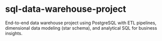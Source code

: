 # sql-data-warehouse-project
End-to-end data warehouse project using PostgreSQL with ETL pipelines, dimensional data modeling (star schema), and analytical SQL for business insights.
